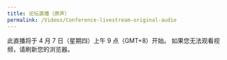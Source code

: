 ```yaml
---
title: 论坛直播（原声）
permalink: /Videos/Conference-livestream-original-audio
---
```


此直播将于 4 月 7 日（星期四）上午 9 点（GMT+8）开始。 如果您无法观看视频，请刷新您的浏览器。
